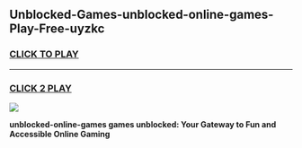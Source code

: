 
## Unblocked-Games-unblocked-online-games-Play-Free-uyzkc
<h3>
<a href="https://premium76.site?title=unblocked-online-games&ref=23A">CLICK TO PLAY</a></h3>
<hr>

<h3>
<a href="https://premium76.site?title=unblocked-online-games&ref=23A">CLICK 2 PLAY</a>
  
</h3>

<a href="https://premium76.site?title=unblocked-online-games&ref=23A"><img src="https://clearcache.store/games.png"></a>


**unblocked-online-games games unblocked: Your Gateway to Fun and Accessible Online Gaming**
